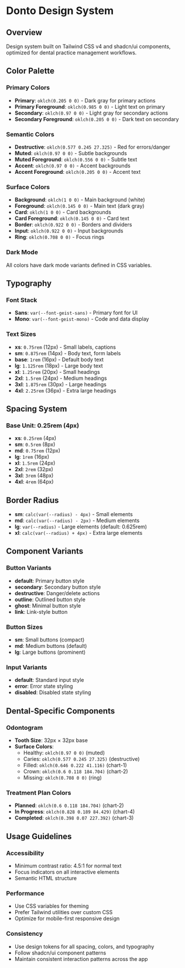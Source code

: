 # Donto Design System

## Overview

Design system built on Tailwind CSS v4 and shadcn/ui components, optimized for dental practice management workflows.

## Color Palette

### Primary Colors
- **Primary**: `oklch(0.205 0 0)` - Dark gray for primary actions
- **Primary Foreground**: `oklch(0.985 0 0)` - Light text on primary
- **Secondary**: `oklch(0.97 0 0)` - Light gray for secondary actions
- **Secondary Foreground**: `oklch(0.205 0 0)` - Dark text on secondary

### Semantic Colors
- **Destructive**: `oklch(0.577 0.245 27.325)` - Red for errors/danger
- **Muted**: `oklch(0.97 0 0)` - Subtle backgrounds
- **Muted Foreground**: `oklch(0.556 0 0)` - Subtle text
- **Accent**: `oklch(0.97 0 0)` - Accent backgrounds
- **Accent Foreground**: `oklch(0.205 0 0)` - Accent text

### Surface Colors
- **Background**: `oklch(1 0 0)` - Main background (white)
- **Foreground**: `oklch(0.145 0 0)` - Main text (dark gray)
- **Card**: `oklch(1 0 0)` - Card backgrounds
- **Card Foreground**: `oklch(0.145 0 0)` - Card text
- **Border**: `oklch(0.922 0 0)` - Borders and dividers
- **Input**: `oklch(0.922 0 0)` - Input backgrounds
- **Ring**: `oklch(0.708 0 0)` - Focus rings

### Dark Mode
All colors have dark mode variants defined in CSS variables.

## Typography

### Font Stack
- **Sans**: `var(--font-geist-sans)` - Primary font for UI
- **Mono**: `var(--font-geist-mono)` - Code and data display

### Text Sizes
- **xs**: `0.75rem` (12px) - Small labels, captions
- **sm**: `0.875rem` (14px) - Body text, form labels
- **base**: `1rem` (16px) - Default body text
- **lg**: `1.125rem` (18px) - Large body text
- **xl**: `1.25rem` (20px) - Small headings
- **2xl**: `1.5rem` (24px) - Medium headings
- **3xl**: `1.875rem` (30px) - Large headings
- **4xl**: `2.25rem` (36px) - Extra large headings

## Spacing System

### Base Unit: 0.25rem (4px)

- **xs**: `0.25rem` (4px)
- **sm**: `0.5rem` (8px)
- **md**: `0.75rem` (12px)
- **lg**: `1rem` (16px)
- **xl**: `1.5rem` (24px)
- **2xl**: `2rem` (32px)
- **3xl**: `3rem` (48px)
- **4xl**: `4rem` (64px)

## Border Radius

- **sm**: `calc(var(--radius) - 4px)` - Small elements
- **md**: `calc(var(--radius) - 2px)` - Medium elements
- **lg**: `var(--radius)` - Large elements (default: 0.625rem)
- **xl**: `calc(var(--radius) + 4px)` - Extra large elements

## Component Variants

### Button Variants
- **default**: Primary button style
- **secondary**: Secondary button style
- **destructive**: Danger/delete actions
- **outline**: Outlined button style
- **ghost**: Minimal button style
- **link**: Link-style button

### Button Sizes
- **sm**: Small buttons (compact)
- **md**: Medium buttons (default)
- **lg**: Large buttons (prominent)

### Input Variants
- **default**: Standard input style
- **error**: Error state styling
- **disabled**: Disabled state styling

## Dental-Specific Components

### Odontogram
- **Tooth Size**: 32px × 32px base
- **Surface Colors**: 
  - Healthy: `oklch(0.97 0 0)` (muted)
  - Caries: `oklch(0.577 0.245 27.325)` (destructive)
  - Filled: `oklch(0.646 0.222 41.116)` (chart-1)
  - Crown: `oklch(0.6 0.118 184.704)` (chart-2)
  - Missing: `oklch(0.708 0 0)` (ring)

### Treatment Plan Colors
- **Planned**: `oklch(0.6 0.118 184.704)` (chart-2)
- **In Progress**: `oklch(0.828 0.189 84.429)` (chart-4)
- **Completed**: `oklch(0.398 0.07 227.392)` (chart-3)

## Usage Guidelines

### Accessibility
- Minimum contrast ratio: 4.5:1 for normal text
- Focus indicators on all interactive elements
- Semantic HTML structure

### Performance
- Use CSS variables for theming
- Prefer Tailwind utilities over custom CSS
- Optimize for mobile-first responsive design

### Consistency
- Use design tokens for all spacing, colors, and typography
- Follow shadcn/ui component patterns
- Maintain consistent interaction patterns across the app
